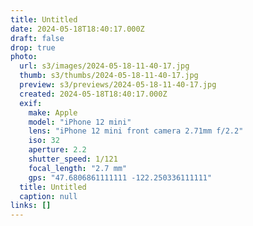 ```yaml
---
title: Untitled
date: 2024-05-18T18:40:17.000Z
draft: false
drop: true
photo:
  url: s3/images/2024-05-18-11-40-17.jpg
  thumb: s3/thumbs/2024-05-18-11-40-17.jpg
  preview: s3/previews/2024-05-18-11-40-17.jpg
  created: 2024-05-18T18:40:17.000Z
  exif:
    make: Apple
    model: "iPhone 12 mini"
    lens: "iPhone 12 mini front camera 2.71mm f/2.2"
    iso: 32
    aperture: 2.2
    shutter_speed: 1/121
    focal_length: "2.7 mm"
    gps: "47.6806861111111 -122.250336111111"
  title: Untitled
  caption: null
links: []
---
```

